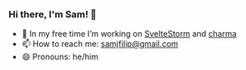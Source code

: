 ### Hi there, I'm Sam! 👋

- 🔭 In my free time I’m working on [SvelteStorm](https://github.com/oslabs/SvelteStorm.git) and [charma](https://github.com/TeamEspeon/Charma.git)
- 📫 How to reach me: samjfilip@gmail.com
- 😄 Pronouns: he/him

<!-- <table width="100%" border="1"><tr><td valign="top"> -->
<!-- 
### Frontend  
<div>  
  <img style="margin: 20px" src="assets/file_type_js.svg" alt="JavaScript" height="50" />  
  <img style="margin: 20px" src="assets/file_type_typescript.svg" alt="TypeScript" height="50" />  
  <img style="margin: 20px" src="assets/file_type_reactjs.svg" alt="React" height="50" />
  <img style="margin: 20px" src="assets/folder_type_redux.svg" alt="Redux" height="50" />
  <img style="margin: 15px" src="assets/file_type_next.svg" alt="Mocha" height="50" />  
</div>

</td><td valign="top">

### Backend  
<div>  
  <img style="margin: 20px" src="assets/file_type_node.svg" alt="Node" height="50" />  
  <img style="margin: 20px" src="assets/file_type_mongo.svg" alt="MongoDB" height="50" />   
  <img style="margin: 20px" src="assets/file_type_mysql.svg" alt="MySql" height="50" />  
  <img style="margin: 20px" src="assets/file_type_python.svg" alt="Python" height="50" />  
</div>

</td></tr></table>
 -->
